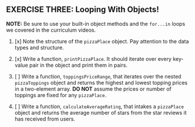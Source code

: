 ## EXERCISE THREE: Looping With Objects!

**NOTE:** Be sure to use your built-in object methods and the `for...in` loops we covered in the curriculum videos.

1. [x] Note the structure of the `pizzaPlace` object. Pay attention to the data types and structure.

2. [x] Write a function, `printPizzaPlace`. It should iterate over every key-value pair in the object and print them in pairs.

3. [ ] Write a function, `toppingsPriceRange`, that iterates over the nested `pizzaToppings` object and returns the highest and lowest topping prices in a two-element array. **DO NOT** assume the prices or number of toppings are fixed for any `pizzaPlace`.

4. [ ] Write a function, `calculateAverageRating`, that intakes a `pizzaPlace` object and returns the average number of stars from the star reviews it has received from users.
